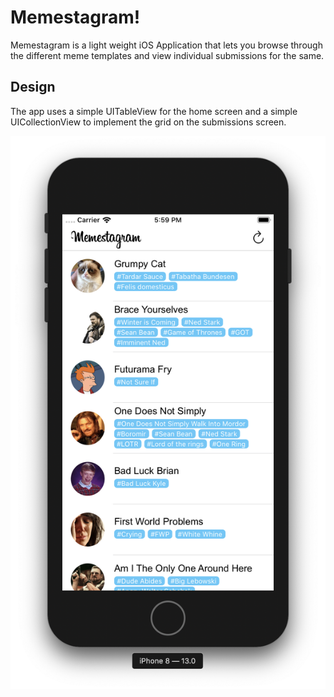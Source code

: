 # Memestagram!
Memestagram is a light weight iOS Application that lets you browse through the different meme templates and view individual submissions for the same.

## Design
The app uses a simple UITableView for the home screen and a simple UICollectionView to implement the grid on the submissions screen.

![Home Screen on iPhone8](https://raw.githubusercontent.com/jainvandit/Memes-For-All/master/Final%20Look%20Assets/HomeScreen.png)
